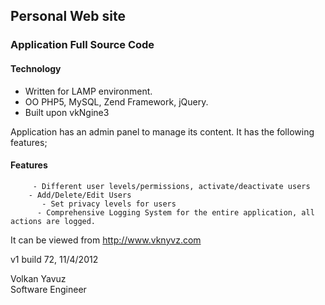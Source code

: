 Personal Web site 
-------------------------------------------------

### Application Full Source Code ###

#### Technology ####
 - Written for LAMP environment. <br>
 - OO PHP5, MySQL, Zend Framework, jQuery. <br>
 - Built upon vkNgine3
   
Application has an admin panel to manage its content. It has the following features; <br>

#### Features ####
         - Different user levels/permissions, activate/deactivate users
        - Add/Delete/Edit Users
           - Set privacy levels for users
          - Comprehensive Logging System for the entire application, all actions are logged.

It can be viewed from http://www.vknyvz.com <br>

v1 build 72, 11/4/2012

Volkan Yavuz <br>
Software Engineer